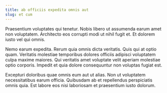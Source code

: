 ```yaml
---
title: ab officiis expedita omnis aut
slug: et cum
---
```


Praesentium voluptates qui tenetur. Nobis libero ut assumenda earum amet non voluptatem. Architecto eos corrupti modi ut nihil fugit et. Et dolorem iusto vel qui omnis.

Nemo earum expedita. Rerum quia omnis dicta veritatis. Quis qui at optio quam. Veritatis molestiae temporibus dolores officiis adipisci voluptatem culpa maxime maiores. Qui veritatis amet voluptate velit aperiam molestiae optio corporis. Impedit et quia dolore consequuntur non voluptas fugiat est.

Excepturi doloribus quae omnis eum aut ut alias. Non ut voluptatem necessitatibus earum officia. Quibusdam ab et repellendus perspiciatis omnis quia. Est labore eos nisi laboriosam et praesentium iusto dolorum.
